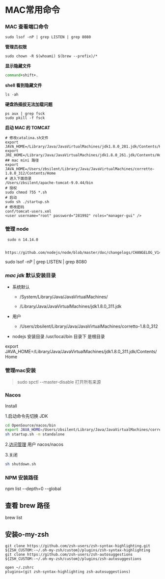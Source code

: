 # MAC常用命令

 

### MAC 查看端口命令

```text
sudo lsof -nP | grep LISTEN | grep 8080
```

**管理员权限**

```text
sudo chown -R $(whoami) $(brew --prefix)/*
```

**显示隐藏文件**

```bash
command+shift+.
```

**shell 看到隐藏文件**

```text
ls -ah
```

**硬盘热插拔无法加载问题**

```text
ps aux | grep fsck
sudo pkill -f fsck
```

**启动 MAC 的 TOMCAT**

```shell
# 修改catalina.sh文件
export JAVA_HOME=/Library/Java/JavaVirtualMachines/jdk1.8.0_281.jdk/Contents/Home
export JRE_HOME=/Library/Java/JavaVirtualMachines/jdk1.8.0_261.jdk/Contents/Home
## mac mini 路径
export JAVA_HOME=/Users/zbsilent/Library/Java/JavaVirtualMachines/corretto-1.8.0_312/Contents/Home
# 进入下面目录
/Users/zbsilent/apache-tomcat-9.0.44/bin
# 授权
sudo chmod 755 *.sh
# 启动
sudo sh ./startup.sh
# 修改密码
conf/tomcat-users.xml
<user username="root" password="281992" roles="manager-gui" />

```

### 管理 node

```shell
 sudo n 14.14.0

 https://github.com/nodejs/node/blob/master/doc/changelogs/CHANGELOG_V14.md
```

sudo lsof -nP | grep LISTEN | grep 8080

### _mac jdk_ 默认安装目录

- 系统默认

  - /System/Library/Java/JavaVirtualMachines/

  - /Library/Java/JavaVirtualMachines/jdk1.8.0_311.jdk

- 用户
  - /Users/zbsilent/Library/Java/JavaVirtualMachines/corretto-1.8.0_312
- nodejs 安装目录 /usr/local/bin 目录下 是根目录

export JAVA_HOME=/Library/Java/JavaVirtualMachines/jdk1.8.0_311.jdk/Contents/Home



### 管理mac安装

> sudo spctl --master-disable 打开所有来源

### Nacos

Install

1.启动命令先切换 JDK

```sh
cd OpenSource/nacos/bin
export JAVA_HOME=/Users/zbsilent/Library/Java/JavaVirtualMachines/corretto-1.8.0_312/Contents/Home
sh startup.sh -m standalone

```

2.[访问管理](http://127.0.0.1:8848/nacos/login.html)
用户 nacos/nacos

3.关闭

```sh
sh shutdown.sh
```



### NPM 安装路径

npm list --depth=0 --global

## 查看 brew 路径

brew list


## 安装o-my-zsh

```shell
git clone https://github.com/zsh-users/zsh-syntax-highlighting.git ${ZSH_CUSTOM:-~/.oh-my-zsh/custom}/plugins/zsh-syntax-highlighting
git clone https://github.com/zsh-users/zsh-autosuggestions ${ZSH_CUSTOM:-~/.oh-my-zsh/custom}/plugins/zsh-autosuggestions

open ~/.zshrc
plugins=(git zsh-syntax-highlighting zsh-autosuggestions)
```